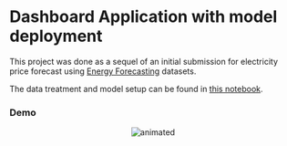 # Dashboard Application with model deployment

This project was done as a sequel of an initial submission for electricity price forecast using [Energy Forecasting](https://www.kaggle.com/nicholasjhana/energy-consumption-generation-prices-and-weather) datasets.

The data treatment and model setup can be found in [this notebook](https://www.kaggle.com/ta97fp/electricity-price-forecasting-model-with-lightgbm).

### Demo
<p align="center">
  <img src="Demo/Project-Demo.gif" alt="animated" />
</p>
